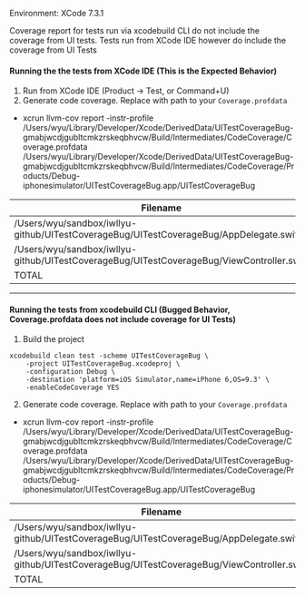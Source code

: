 Environment:
XCode 7.3.1


Coverage report for tests run via xcodebuild CLI do not include the coverage from UI tests. Tests run from XCode IDE however do include the coverage from UI Tests

#### Running the the tests from XCode IDE (This is the Expected Behavior)
1. Run from XCode IDE (Product -> Test, or Command+U)
2. Generate code coverage. Replace with path to your `Coverage.profdata`
  * xcrun llvm-cov report -instr-profile /Users/wyu/Library/Developer/Xcode/DerivedData/UITestCoverageBug-gmabjwcdjgubltcmkzrskeqbhvcw/Build/Intermediates/CodeCoverage/Coverage.profdata /Users/wyu/Library/Developer/Xcode/DerivedData/UITestCoverageBug-gmabjwcdjgubltcmkzrskeqbhvcw/Build/Intermediates/CodeCoverage/Products/Debug-iphonesimulator/UITestCoverageBug.app/UITestCoverageBug

|Filename                                                                                    |Regions|    Miss|   Cover| Functions|  Executed|
|--------------------------------------------------------------------------------------------|-------|--------|--------|----------|----------|
|/Users/wyu/sandbox/iwllyu-github/UITestCoverageBug/UITestCoverageBug/AppDelegate.swift      |     6 |      4 | 33.33% |        6 |   33.33% |
|/Users/wyu/sandbox/iwllyu-github/UITestCoverageBug/UITestCoverageBug/ViewController.swift   |     5 |      1 | 80.00% |        5 |   80.00% |
|TOTAL                                                                                       |    11 |      5 | 54.55% |       11 |   54.55% |                                                                                   11       5  54.55%        11    54.55%

--------------

#### Running the tests from xcodebuild CLI (Bugged Behavior, Coverage.profdata does not include coverage for UI Tests)
1. Build the project
```
xcodebuild clean test -scheme UITestCoverageBug \
    -project UITestCoverageBug.xcodeproj \
    -configuration Debug \
    -destination 'platform=iOS Simulator,name=iPhone 6,OS=9.3' \
    -enableCodeCoverage YES
```
2. Generate code coverage. Replace with path to your `Coverage.profdata`
  * xcrun llvm-cov report -instr-profile /Users/wyu/Library/Developer/Xcode/DerivedData/UITestCoverageBug-gmabjwcdjgubltcmkzrskeqbhvcw/Build/Intermediates/CodeCoverage/Coverage.profdata /Users/wyu/Library/Developer/Xcode/DerivedData/UITestCoverageBug-gmabjwcdjgubltcmkzrskeqbhvcw/Build/Intermediates/CodeCoverage/Products/Debug-iphonesimulator/UITestCoverageBug.app/UITestCoverageBug

|Filename                                                                                    |Regions|    Miss|   Cover| Functions|  Executed|
|--------------------------------------------------------------------------------------------|-------|--------|--------|----------|----------|
|/Users/wyu/sandbox/iwllyu-github/UITestCoverageBug/UITestCoverageBug/AppDelegate.swift      |     6 |      4 | 33.33% |        6 |   33.33% |
|/Users/wyu/sandbox/iwllyu-github/UITestCoverageBug/UITestCoverageBug/ViewController.swift   |     5 |      3 | 40.00% |        5 |   40.00% |
|TOTAL                                                                                       |    11 |      7 | 36.36% |       11 |   36.36% |

